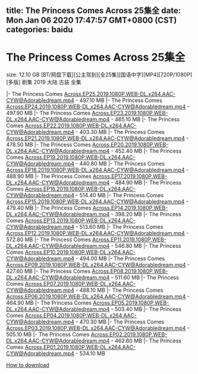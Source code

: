 
title: The Princess Comes Across 25集全
date: Mon Jan 06 2020 17:47:57 GMT+0800 (CST)    
categories: baidu
---

# The Princess Comes Across 25集全
size: 12.10 GB
 [BT/网盘下载][公主驾到][全25集][国语中字][MP4][720P/1080P][多版] 剧集 2019 大陆 古装 全集
 
|- The Princess Comes Across.EP25.2019.1080P.WEB-DL.x264.AAC-CYW@Adorabledream.mp4 - 497.10 MB
|- The Princess Comes Across.EP24.2019.1080P.WEB-DL.x264.AAC-CYW@Adorabledream.mp4 - 497.90 MB
|- The Princess Comes Across.EP23.2019.1080P.WEB-DL.x264.AAC-CYW@Adorabledream.mp4 - 465.10 MB
|- The Princess Comes Across.EP22.2019.1080P.WEB-DL.x264.AAC-CYW@Adorabledream.mp4 - 403.30 MB
|- The Princess Comes Across.EP21.2019.1080P.WEB-DL.x264.AAC-CYW@Adorabledream.mp4 - 478.50 MB
|- The Princess Comes Across.EP20.2019.1080P.WEB-DL.x264.AAC-CYW@Adorabledream.mp4 - 452.40 MB
|- The Princess Comes Across.EP19.2019.1080P.WEB-DL.x264.AAC-CYW@Adorabledream.mp4 - 440.80 MB
|- The Princess Comes Across.EP18.2019.1080P.WEB-DL.x264.AAC-CYW@Adorabledream.mp4 - 488.90 MB
|- The Princess Comes Across.EP17.2019.1080P.WEB-DL.x264.AAC-CYW@Adorabledream.mp4 - 484.90 MB
|- The Princess Comes Across.EP16.2019.1080P.WEB-DL.x264.AAC-CYW@Adorabledream.mp4 - 514.40 MB
|- The Princess Comes Across.EP15.2019.1080P.WEB-DL.x264.AAC-CYW@Adorabledream.mp4 - 479.40 MB
|- The Princess Comes Across.EP14.2019.1080P.WEB-DL.x264.AAC-CYW@Adorabledream.mp4 - 398.20 MB
|- The Princess Comes Across.EP13.2019.1080P.WEB-DL.x264.AAC-CYW@Adorabledream.mp4 - 513.60 MB
|- The Princess Comes Across.EP12.2019.1080P.WEB-DL.x264.AAC-CYW@Adorabledream.mp4 - 572.80 MB
|- The Princess Comes Across.EP11.2019.1080P.WEB-DL.x264.AAC-CYW@Adorabledream.mp4 - 546.80 MB
|- The Princess Comes Across.EP10.2019.1080P.WEB-DL.x264.AAC-CYW@Adorabledream.mp4 - 494.00 MB
|- The Princess Comes Across.EP09.2019.1080P.WEB-DL.x264.AAC-CYW@Adorabledream.mp4 - 427.60 MB
|- The Princess Comes Across.EP08.2019.1080P.WEB-DL.x264.AAC-CYW@Adorabledream.mp4 - 511.60 MB
|- The Princess Comes Across.EP07.2019.1080P.WEB-DL.x264.AAC-CYW@Adorabledream.mp4 - 488.10 MB
|- The Princess Comes Across.EP06.2019.1080P.WEB-DL.x264.AAC-CYW@Adorabledream.mp4 - 464.90 MB
|- The Princess Comes Across.EP05.2019.1080P.WEB-DL.x264.AAC-CYW@Adorabledream.mp4 - 503.40 MB
|- The Princess Comes Across.EP04.2019.1080P.WEB-DL.x264.AAC-CYW@Adorabledream.mp4 - 470.30 MB
|- The Princess Comes Across.EP03.2019.1080P.WEB-DL.x264.AAC-CYW@Adorabledream.mp4 - 505.10 MB
|- The Princess Comes Across.EP02.2019.1080P.WEB-DL.x264.AAC-CYW@Adorabledream.mp4 - 462.60 MB
|- The Princess Comes Across.EP01.2019.1080P.WEB-DL.x264.AAC-CYW@Adorabledream.mp4 - 534.10 MB

[How to download](https://bpcam.bemobtrk.com/go/2ceec3aa-1ca2-46d6-b9ff-aaa5c184517c?jno=2446)